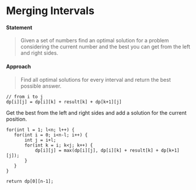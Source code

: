 # Merging Intervals

#### Statement

> Given a set of numbers find an optimal solution for a problem considering the current number and the best you can get from the left and right sides.

#### Approach

> Find all optimal solutions for every interval and return the best possible answer.

```text
// from i to j
dp[i][j] = dp[i][k] + result[k] + dp[k+1][j]
```

Get the best from the left and right sides and add a solution for the current position.

```text
for(int l = 1; l<n; l++) {
   for(int i = 0; i<n-l; i++) {
       int j = i+l;
       for(int k = i; k<j; k++) {
           dp[i][j] = max(dp[i][j], dp[i][k] + result[k] + dp[k+1][j]);
       }
   }
}

return dp[0][n-1];
```

